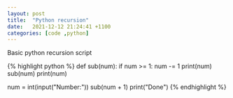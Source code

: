 ```yaml
---
layout: post
title:  "Python recursion"
date:   2021-12-12 21:24:41 +1100
categories: [code ,python]
---
```

Basic python recursion script

{% highlight python %}
def sub(num):
    if num >= 1:
        num -= 1
        print(num)
        sub(num)
        print(num)

num = int(input("Number:"))
sub(num + 1)
print("Done")
{% endhighlight %}